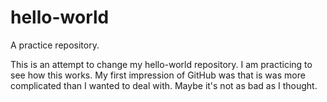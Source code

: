 # hello-world
A practice repository.

This is an attempt to change my hello-world repository. I am practicing to see how this works. My first impression of GitHub was that is was more complicated than I wanted to deal with. Maybe it's not as bad as I thought.
